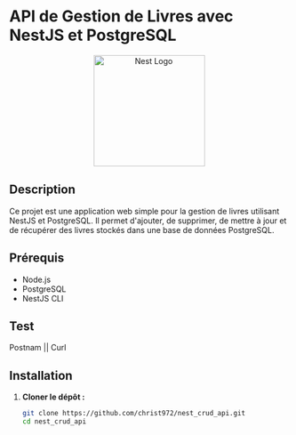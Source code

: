 # API de Gestion de Livres avec NestJS et PostgreSQL

<p align="center">
  <a href="http://nestjs.com/" target="blank"><img src="https://nestjs.com/img/logo-small.svg" width="200" alt="Nest Logo" /></a>
</p>

[circleci-image]: https://img.shields.io/circleci/build/github/nestjs/nest/master?token=abc123def456
[circleci-url]: https://circleci.com/gh/nestjs/nest


## Description
Ce projet est une application web simple pour la gestion de livres utilisant NestJS et PostgreSQL. Il permet d'ajouter, de supprimer, de mettre à jour et de récupérer des livres stockés dans une base de données PostgreSQL.

## Prérequis
- Node.js
- PostgreSQL
- NestJS CLI
  
## Test
  Postnam || Curl
  
## Installation

1. **Cloner le dépôt :**
   ```bash
   git clone https://github.com/christ972/nest_crud_api.git
   cd nest_crud_api
